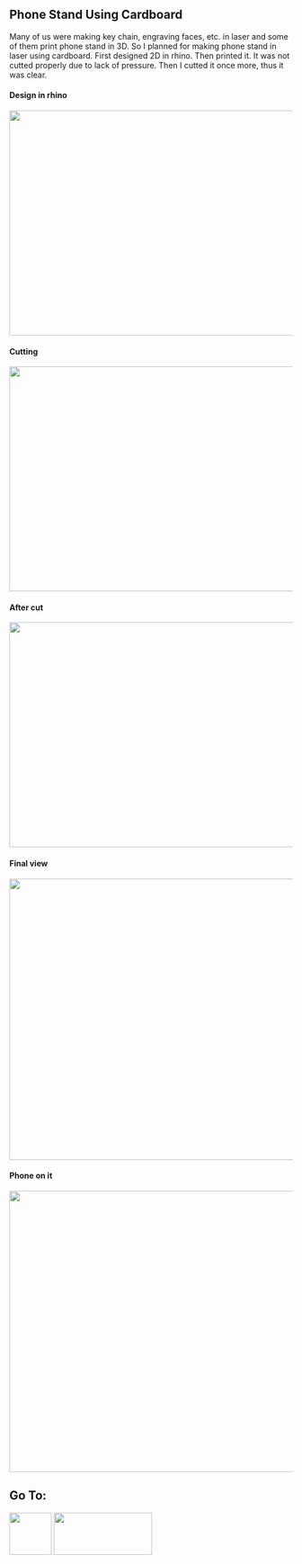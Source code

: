 ## Phone Stand Using Cardboard

Many of us were making key chain, engraving faces, etc. in laser and some of them print phone stand in 3D. So I planned for making phone stand in laser using cardboard. First designed 2D in rhino. Then printed it. It was not cutted properly due to lack of pressure. Then I cutted it once more, thus it was clear.

#### Design in rhino

<img src="https://shaheenhyderk.github.io/p.jpg" width="600" height="400">

#### Cutting

<img src="https://shaheenhyderk.github.io/IMG_20170827_133308[1].jpg" width="600" height="400">

#### After cut
<img src="https://shaheenhyderk.github.io/IMG_20170822_202513[1].jpg" width="600" height="400">

#### Final view

<img src="https://shaheenhyderk.github.io/IMG_20170827_134111[1].jpg" width="600" height="500">

#### Phone on it

<img src="https://shaheenhyderk.github.io/IMG_20170822_191742[1].jpg" width="600" height="500">


## Go To:
 
 [<img src="http://shaheenhyderk.github.io/ho.png" width="75" height="75">](https://shaheenhyderk.github.io/)
 [<img src="http://shaheenhyderk.github.io/go.jpg" width="175" height="75">](http://shaheenhyderk.github.io/milling.github.io/)
